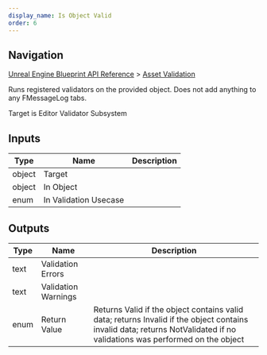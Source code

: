 ```yaml
---
display_name: Is Object Valid
order: 6
---
```

## Navigation

[Unreal Engine Blueprint API Reference](https://dev.epicgames.com/documentation/en-us/unreal-engine/BlueprintAPI) > [Asset Validation](https://dev.epicgames.com/documentation/en-us/unreal-engine/BlueprintAPI/AssetValidation)

Runs registered validators on the provided object.
Does not add anything to any FMessageLog tabs.

Target is Editor Validator Subsystem

## Inputs

| Type | Name | Description |
| --- | --- | --- |
| object | Target |  |
| object | In Object |  |
| enum | In Validation Usecase |  |

## Outputs

| Type | Name | Description |
| --- | --- | --- |
| text | Validation Errors |  |
| text | Validation Warnings |  |
| enum | Return Value | Returns Valid if the object contains valid data; returns Invalid if the object contains invalid data; returns NotValidated if no validations was performed on the object |
